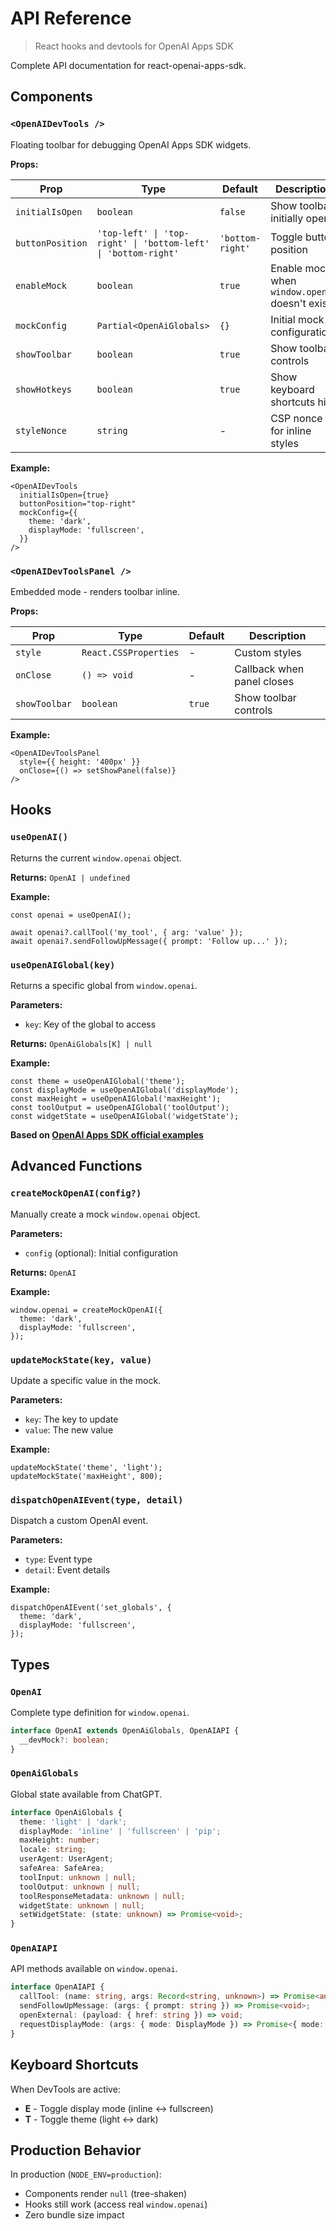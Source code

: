 # API Reference

> React hooks and devtools for OpenAI Apps SDK

Complete API documentation for react-openai-apps-sdk.

## Components

### `<OpenAIDevTools />`

Floating toolbar for debugging OpenAI Apps SDK widgets.

**Props:**

| Prop | Type | Default | Description |
|------|------|---------|-------------|
| `initialIsOpen` | `boolean` | `false` | Show toolbar initially open |
| `buttonPosition` | `'top-left' \| 'top-right' \| 'bottom-left' \| 'bottom-right'` | `'bottom-right'` | Toggle button position |
| `enableMock` | `boolean` | `true` | Enable mock when `window.openai` doesn't exist |
| `mockConfig` | `Partial<OpenAiGlobals>` | `{}` | Initial mock configuration |
| `showToolbar` | `boolean` | `true` | Show toolbar controls |
| `showHotkeys` | `boolean` | `true` | Show keyboard shortcuts hint |
| `styleNonce` | `string` | - | CSP nonce for inline styles |

**Example:**

```tsx
<OpenAIDevTools
  initialIsOpen={true}
  buttonPosition="top-right"
  mockConfig={{
    theme: 'dark',
    displayMode: 'fullscreen',
  }}
/>
```

### `<OpenAIDevToolsPanel />`

Embedded mode - renders toolbar inline.

**Props:**

| Prop | Type | Default | Description |
|------|------|---------|-------------|
| `style` | `React.CSSProperties` | - | Custom styles |
| `onClose` | `() => void` | - | Callback when panel closes |
| `showToolbar` | `boolean` | `true` | Show toolbar controls |

**Example:**

```tsx
<OpenAIDevToolsPanel
  style={{ height: '400px' }}
  onClose={() => setShowPanel(false)}
/>
```

## Hooks

### `useOpenAI()`

Returns the current `window.openai` object.

**Returns:** `OpenAI | undefined`

**Example:**

```tsx
const openai = useOpenAI();

await openai?.callTool('my_tool', { arg: 'value' });
await openai?.sendFollowUpMessage({ prompt: 'Follow up...' });
```

### `useOpenAIGlobal(key)`

Returns a specific global from `window.openai`.

**Parameters:**
- `key`: Key of the global to access

**Returns:** `OpenAiGlobals[K] | null`

**Example:**

```tsx
const theme = useOpenAIGlobal('theme');
const displayMode = useOpenAIGlobal('displayMode');
const maxHeight = useOpenAIGlobal('maxHeight');
const toolOutput = useOpenAIGlobal('toolOutput');
const widgetState = useOpenAIGlobal('widgetState');
```

**Based on [OpenAI Apps SDK official examples](https://developers.openai.com/apps-sdk/build/custom-ux)**

## Advanced Functions

### `createMockOpenAI(config?)`

Manually create a mock `window.openai` object.

**Parameters:**
- `config` (optional): Initial configuration

**Returns:** `OpenAI`

**Example:**

```tsx
window.openai = createMockOpenAI({
  theme: 'dark',
  displayMode: 'fullscreen',
});
```

### `updateMockState(key, value)`

Update a specific value in the mock.

**Parameters:**
- `key`: The key to update
- `value`: The new value

**Example:**

```tsx
updateMockState('theme', 'light');
updateMockState('maxHeight', 800);
```

### `dispatchOpenAIEvent(type, detail)`

Dispatch a custom OpenAI event.

**Parameters:**
- `type`: Event type
- `detail`: Event details

**Example:**

```tsx
dispatchOpenAIEvent('set_globals', {
  theme: 'dark',
  displayMode: 'fullscreen',
});
```

## Types

### `OpenAI`

Complete type definition for `window.openai`.

```typescript
interface OpenAI extends OpenAiGlobals, OpenAIAPI {
  __devMock?: boolean;
}
```

### `OpenAiGlobals`

Global state available from ChatGPT.

```typescript
interface OpenAiGlobals {
  theme: 'light' | 'dark';
  displayMode: 'inline' | 'fullscreen' | 'pip';
  maxHeight: number;
  locale: string;
  userAgent: UserAgent;
  safeArea: SafeArea;
  toolInput: unknown | null;
  toolOutput: unknown | null;
  toolResponseMetadata: unknown | null;
  widgetState: unknown | null;
  setWidgetState: (state: unknown) => Promise<void>;
}
```

### `OpenAIAPI`

API methods available on `window.openai`.

```typescript
interface OpenAIAPI {
  callTool: (name: string, args: Record<string, unknown>) => Promise<any>;
  sendFollowUpMessage: (args: { prompt: string }) => Promise<void>;
  openExternal: (payload: { href: string }) => void;
  requestDisplayMode: (args: { mode: DisplayMode }) => Promise<{ mode: DisplayMode }>;
}
```

## Keyboard Shortcuts

When DevTools are active:

- **E** - Toggle display mode (inline ↔ fullscreen)
- **T** - Toggle theme (light ↔ dark)

## Production Behavior

In production (`NODE_ENV=production`):

- Components render `null` (tree-shaken)
- Hooks still work (access real `window.openai`)
- Zero bundle size impact

